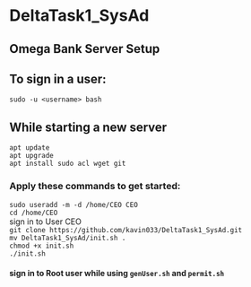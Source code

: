 # DeltaTask1_SysAd

## Omega Bank Server Setup

## To sign in a user:
``sudo -u <username> bash``

## While starting a new server
``apt update``  
``apt upgrade``     
``apt install sudo acl wget git``   

### Apply these commands to get started:

``sudo useradd -m -d /home/CEO CEO``  
``cd /home/CEO``    
sign in to User CEO   
``git clone https://github.com/kavin033/DeltaTask1_SysAd.git``  
``mv DeltaTask1_SysAd/init.sh .``  
``chmod +x init.sh``  
``./init.sh``   

#### sign in to Root user while using ``genUser.sh`` and ``permit.sh``
